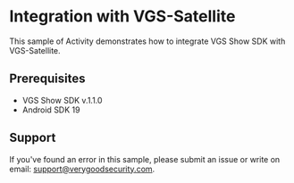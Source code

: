 # Integration with VGS-Satellite

This sample of Activity demonstrates how to integrate VGS Show SDK with VGS-Satellite.

## Prerequisites

- VGS Show SDK v.1.1.0
- Android SDK 19

## Support

If you've found an error in this sample, please submit an issue or write on email: support@verygoodsecurity.com.